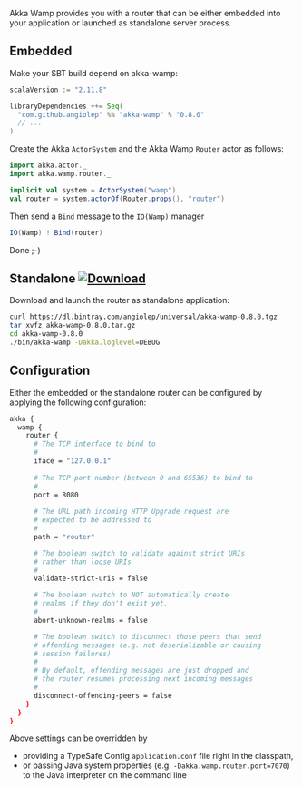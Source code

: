 Akka Wamp provides you with a router that can be either embedded into your application or launched as standalone server process.

## Embedded
Make your SBT build depend on akka-wamp:

```scala
scalaVersion := "2.11.8"

libraryDependencies ++= Seq(
  "com.github.angiolep" %% "akka-wamp" % "0.8.0"
  // ...
)
```

Create the Akka ``ActorSystem`` and the Akka Wamp ``Router`` actor as follows:

```scala
import akka.actor._
import akka.wamp.router._

implicit val system = ActorSystem("wamp")
val router = system.actorOf(Router.props(), "router")
```

Then send a ``Bind`` message to the ``IO(Wamp)`` manager

```scala
IO(Wamp) ! Bind(router)
```

Done ;-)

## Standalone [![Download][download-image]][download-url]
Download and launch the router as standalone application:

```bash
curl https://dl.bintray.com/angiolep/universal/akka-wamp-0.8.0.tgz
tar xvfz akka-wamp-0.8.0.tar.gz
cd akka-wamp-0.8.0
./bin/akka-wamp -Dakka.loglevel=DEBUG
```

## Configuration
Either the embedded or the standalone router can be configured by applying the following configuration:
 
```bash
akka {
  wamp {
    router {
      # The TCP interface to bind to
      #
      iface = "127.0.0.1"
      
      # The TCP port number (between 0 and 65536) to bind to
      #
      port = 8080
      
      # The URL path incoming HTTP Upgrade request are
      # expected to be addressed to
      #
      path = "router"

      # The boolean switch to validate against strict URIs 
      # rather than loose URIs
      #
      validate-strict-uris = false

      # The boolean switch to NOT automatically create 
      # realms if they don't exist yet.
      #
      abort-unknown-realms = false

      # The boolean switch to disconnect those peers that send 
      # offending messages (e.g. not deserializable or causing
      # session failures)
      #
      # By default, offending messages are just dropped and 
      # the router resumes processing next incoming messages
      #
      disconnect-offending-peers = false
    }
  }
}
```
      
Above settings can be overridden by

 * providing a TypeSafe Config ``application.conf`` file right in the classpath,
 * or passing Java system properties (e.g. ``-Dakka.wamp.router.port=7070``) to the Java interpreter on the command line


[download-image]: https://api.bintray.com/packages/angiolep/universal/akka-wamp/images/download.svg
[download-url]: https://bintray.com/angiolep/universal/akka-wamp/_latestVersion
